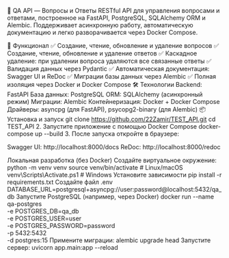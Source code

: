 🧠 QA API — Вопросы и Ответы
RESTful API для управления вопросами и ответами, построенное на FastAPI, PostgreSQL, SQLAlchemy ORM и Alembic. Поддерживает асинхронную работу, автоматическую документацию и легко разворачивается через Docker Compose.

🚀 Функционал
✅ Создание, чтение, обновление и удаление вопросов
✅ Создание, чтение, обновление и удаление ответов
✅ Каскадное удаление: при удалении вопроса удаляются все связанные ответы
✅ Валидация данных через Pydantic
✅ Автоматическая документация: Swagger UI и ReDoc
✅ Миграции базы данных через Alembic
✅ Полная изоляция через Docker и Docker Compose
🛠️ Технологии
Backend: FastAPI
База данных: PostgreSQL
ORM: SQLAlchemy (асинхронный режим)
Миграции: Alembic
Контейнеризация: Docker + Docker Compose
Драйверы: asyncpg (для FastAPI), psycopg2-binary (для Alembic)
📦 Установка и запуск
        git clone https://github.com/22Zamir/TEST_API.git
        cd TEST_API
2. Запустите приложение с помощью Docker Compose
        docker-compose up --build
3. После запуска откройте в браузере:

Swagger UI: http://localhost:8000/docs
ReDoc: http://localhost:8000/redoc

Локальная разработка (без Docker)
    Создайте виртуальное окружение:
        python -m venv venv
        source venv/bin/activate        # Linux/macOS
        venv\Scripts\Activate.ps1       # Windows
Установите зависимости
    pip install -r requirements.txt
Создайте файл .env
    DATABASE_URL=postgresql+asyncpg://user:password@localhost:5432/qa_db
Запустите PostgreSQL (например, через Docker)
    docker run --name qa-postgres \
  -e POSTGRES_DB=qa_db \
  -e POSTGRES_USER=user \
  -e POSTGRES_PASSWORD=password \
  -p 5432:5432 \
  -d postgres:15
Примените миграции:
    alembic upgrade head
Запустите сервер:
    uvicorn app.main:app --reload